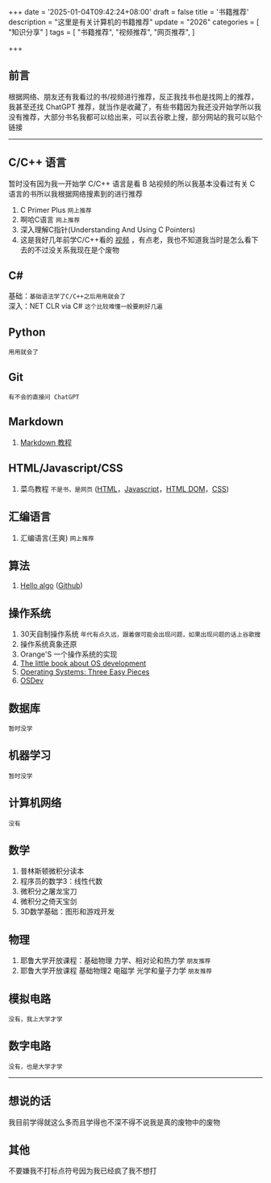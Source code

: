 +++
date = '2025-01-04T09:42:24+08:00'
draft = false
title = '书籍推荐'
description = "这里是有关计算机的书籍推荐"
update = "2026"
categories = [
    "知识分享"
]
tags = [
    "书籍推荐",
    "视频推荐",
    "网页推荐",
]

+++

## 前言
根据网络、朋友还有我看过的书/视频进行推荐，反正我找书也是找网上的推荐，我甚至还找 ChatGPT 推荐，就当作是收藏了，有些书籍因为我还没开始学所以我没有推荐，大部分书名我都可以给出来，可以去谷歌上搜，部分网站的我可以贴个链接

---
## C/C++ 语言
暂时没有因为我一开始学 C/C++ 语言是看 B 站视频的所以我基本没看过有关 C 语言的书所以我根据网络搜素到的进行推荐
1. C Primer Plus `网上推荐`
2. 啊哈C语言 `网上推荐`
3. 深入理解C指针(Understanding And Using C Pointers)
4. 这是我好几年前学C/C++看的 [视频](https://www.bilibili.com/video/BV1zt411e7uP/?spm_id_from=333.999.0.0&vd_source=4fe70bc90b3c86ea53adef63b7e185c3) ，有点老，我也不知道我当时是怎么看下去的不过没关系我现在是个废物

## C#
基础：`基础语法学了C/C++之后用用就会了`  
深入：NET CLR via C# `这个比较难懂一般要刷好几遍`  

## Python
`用用就会了`

## Git
`有不会的直接问 ChatGPT`

## Markdown
1. [Markdown 教程](https://markdown.com.cn/)

## HTML/Javascript/CSS
1. 菜鸟教程 `不是书，是网页` ([HTML](https://www.runoob.com/html/html-tutorial.html)，[Javascript](https://www.runoob.com/js/js-tutorial.html)，[HTML DOM](https://www.runoob.com/htmldom/htmldom-tutorial.html)，[CSS](https://www.runoob.com/css/css-tutorial.html))

## 汇编语言
1. 汇编语言(王爽) `网上推荐`

## 算法
1. [Hello algo](https://www.hello-algo.com/) ([Github](https://github.com/krahets/hello-algo))

## 操作系统
1. 30天自制操作系统 `年代有点久远，跟着做可能会出现问题，如果出现问题的话上谷歌搜`
2. 操作系统真象还原
3. Orange'S 一个操作系统的实现
4. [The little book about OS development](https://littleosbook.github.io/)
5. [Operating Systems: Three Easy Pieces](https://pages.cs.wisc.edu/~remzi/OSTEP/)
6. [OSDev](https://wiki.osdev.org/Expanded_Main_Page)

## 数据库
`暂时没学`

## 机器学习
`暂时没学`

## 计算机网络
`没有`

## 数学
1. 普林斯顿微积分读本
2. 程序员的数学3：线性代数
3. 微积分之屠龙宝刀
4. 微积分之倚天宝剑
5. 3D数学基础：图形和游戏开发

## 物理
1. 耶鲁大学开放课程：基础物理 力学、相对论和热力学 `朋友推荐`
2. 耶鲁大学开放课程 基础物理2 电磁学 光学和量子力学 `朋友推荐`

## 模拟电路
`没有，我上大学才学`

## 数字电路
`没有，也是大学才学`

---
## 想说的话
我目前学得就这么多而且学得也不深不得不说我是真的废物中的废物

## 其他
不要嫌我不打标点符号因为我已经疯了我不想打